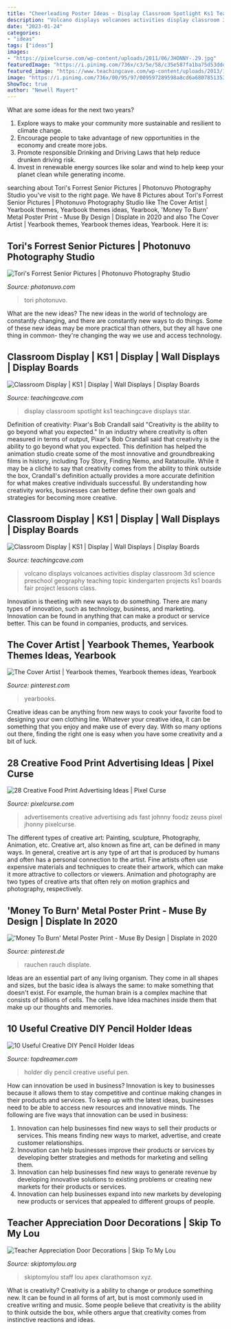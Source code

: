 ```yaml
---
title: "Cheerleading Poster Ideas ~ Display Classroom Spotlight Ks1 Teachingcave Displays Star"
description: "Volcano displays volcanoes activities display classroom 3d science preschool geography teaching topic kindergarten projects ks1 boards fair project lessons class"
date: "2023-01-24"
categories:
- "ideas"
tags: ["ideas"]
images:
- "https://pixelcurse.com/wp-content/uploads/2011/06/JHONNY-.29.jpg"
featuredImage: "https://i.pinimg.com/736x/c3/5e/58/c35e587fa1ba75d53ddd24ae3b5fa4ce.jpg"
featured_image: "https://www.teachingcave.com/wp-content/uploads/2013/10/Volcanoes.jpg"
image: "https://i.pinimg.com/736x/00/95/97/009597289598a8cd6a68078513534032.jpg"
ShowToc: true
author: "Newell Mayert"
---
```



What are some ideas for the next two years?
1. Explore ways to make your community more sustainable and resilient to climate change.
2. Encourage people to take advantage of new opportunities in the economy and create more jobs.
3. Promote responsible Drinking and Driving Laws that help reduce drunken driving risk.
4. Invest in renewable energy sources like solar and wind to help keep your planet clean while generating income.

	

		
searching about Tori&#039;s Forrest Senior Pictures | Photonuvo Photography Studio you've visit to the right page. We have 8 Pictures about Tori&#039;s Forrest Senior Pictures | Photonuvo Photography Studio like The Cover Artist | Yearbook themes, Yearbook themes ideas, Yearbook, &#039;Money To Burn&#039; Metal Poster Print - Muse By Design | Displate in 2020 and also The Cover Artist | Yearbook themes, Yearbook themes ideas, Yearbook. Here it is:
		
    
## Tori&#039;s Forrest Senior Pictures | Photonuvo Photography Studio

<img loading=lazy src="https://www.photonuvo.com/wp-content/uploads/2018/09/197_Tori-cheer-cheerleader-school-photonuvo-senior-pictures.jpg" onerror="this.onerror=null;this.src='https://tse2.mm.bing.net/th?id=OIP.EgBdVMN7diLkSgj9FnsHmAHaLF&amp;pid=15.1';" alt="Tori&#039;s Forrest Senior Pictures | Photonuvo Photography Studio">

_Source: photonuvo.com_

>tori photonuvo. 

	

What are the new ideas?
The new ideas in the world of technology are constantly changing, and there are constantly new ways to do things. Some of these new ideas may be more practical than others, but they all have one thing in common- they're changing the way we use and access technology.

    
## Classroom Display | KS1 | Display | Wall Displays | Display Boards

<img loading=lazy src="https://www.teachingcave.com/wp-content/uploads/2013/10/Star.jpg" onerror="this.onerror=null;this.src='https://tse3.mm.bing.net/th?id=OIP.JSM7LuKsOx9R3LmZ2Li0awHaJ4&amp;pid=15.1';" alt="Classroom Display | KS1 | Display | Wall Displays | Display Boards">

_Source: teachingcave.com_

>display classroom spotlight ks1 teachingcave displays star. 

	

Definition of creativity: Pixar's Bob Crandall said "Creativity is the ability to go beyond what you expected."
In an industry where creativity is often measured in terms of output, Pixar's Bob Crandall said that creativity is the ability to go beyond what you expected. This definition has helped the animation studio create some of the most innovative and groundbreaking films in history, including Toy Story, Finding Nemo, and Ratatouille.
While it may be a cliché to say that creativity comes from the ability to think outside the box, Crandall's definition actually provides a more accurate definition for what makes creative individuals successful. By understanding how creativity works, businesses can better define their own goals and strategies for becoming more creative.

    
## Classroom Display | KS1 | Display | Wall Displays | Display Boards

<img loading=lazy src="https://www.teachingcave.com/wp-content/uploads/2013/10/Volcanoes.jpg" onerror="this.onerror=null;this.src='https://tse1.mm.bing.net/th?id=OIP.9BjzYoojdNQNSxkmrZVVQgHaJ3&amp;pid=15.1';" alt="Classroom Display | KS1 | Display | Wall Displays | Display Boards">

_Source: teachingcave.com_

>volcano displays volcanoes activities display classroom 3d science preschool geography teaching topic kindergarten projects ks1 boards fair project lessons class. 

	

Innovation is theeting with new ways to do something. There are many types of innovation, such as technology, business, and marketing. Innovation can be found in anything that can make a product or service better. This can be found in companies, products, and services.

    
## The Cover Artist | Yearbook Themes, Yearbook Themes Ideas, Yearbook

<img loading=lazy src="https://i.pinimg.com/736x/c3/5e/58/c35e587fa1ba75d53ddd24ae3b5fa4ce.jpg" onerror="this.onerror=null;this.src='https://tse2.mm.bing.net/th?id=OIP.G-5tCDKTO9DVwSBueF_AZgHaLI&amp;pid=15.1';" alt="The Cover Artist | Yearbook themes, Yearbook themes ideas, Yearbook">

_Source: pinterest.com_

>yearbooks. 

	

Creative ideas can be anything from new ways to cook your favorite food to designing your own clothing line. Whatever your creative idea, it can be something that you enjoy and make use of every day. With so many options out there, finding the right one is easy when you have some creativity and a bit of luck.

    
## 28 Creative Food Print Advertising Ideas | Pixel Curse

<img loading=lazy src="https://pixelcurse.com/wp-content/uploads/2011/06/JHONNY-.29.jpg" onerror="this.onerror=null;this.src='https://tse4.mm.bing.net/th?id=OIP.qYaO1XtpFTS85tnXUVDMeQAAAA&amp;pid=15.1';" alt="28 Creative Food Print Advertising Ideas | Pixel Curse">

_Source: pixelcurse.com_

>advertisements creative advertising ads fast johnny foodz zeuss pixel jhonny pixelcurse. 

	

The different types of creative art: Painting, sculpture, Photography, Animation, etc.
Creative art, also known as fine art, can be defined in many ways. In general, creative art is any type of art that is produced by humans and often has a personal connection to the artist. Fine artists often use expensive materials and techniques to create their artwork, which can make it more attractive to collectors or viewers. Animation and photography are two types of creative arts that often rely on motion graphics and photography, respectively.

    
## &#039;Money To Burn&#039; Metal Poster Print - Muse By Design | Displate In 2020

<img loading=lazy src="https://i.pinimg.com/736x/00/95/97/009597289598a8cd6a68078513534032.jpg" onerror="this.onerror=null;this.src='https://tse2.mm.bing.net/th?id=OIP._w2JtoqHq5rt7Lalayq-QQHaKY&amp;pid=15.1';" alt="&#039;Money To Burn&#039; Metal Poster Print - Muse By Design | Displate in 2020">

_Source: pinterest.de_

>rauchen rauch displate. 

	

Ideas are an essential part of any living organism. They come in all shapes and sizes, but the basic idea is always the same: to make something that doesn't exist. For example, the human brain is a complex machine that consists of billions of cells. The cells have Idea machines inside them that make up our thoughts and memories.

    
## 10 Useful Creative DIY Pencil Holder Ideas

<img loading=lazy src="http://www.topdreamer.com/wp-content/uploads/2013/03/DIY-Pencil-Holder-4.jpg" onerror="this.onerror=null;this.src='https://tse1.mm.bing.net/th?id=OIP._9HdfAFQnf8B4ZG41iUlUAHaLD&amp;pid=15.1';" alt="10 Useful Creative DIY Pencil Holder Ideas">

_Source: topdreamer.com_

>holder diy pencil creative useful pen. 

	

How can innovation be used in business?
Innovation is key to businesses because it allows them to stay competitive and continue making changes in their products and services. To keep up with the latest ideas, businesses need to be able to access new resources and innovative minds. The following are five ways that innovation can be used in business: 
1. Innovation can help businesses find new ways to sell their products or services. This means finding new ways to market, advertise, and create customer relationships. 
2. Innovation can help businesses improve their products or services by developing better strategies and methods for marketing and selling them. 
3. Innovation can help businesses find new ways to generate revenue by developing innovative solutions to existing problems or creating new markets for their products or services. 
4. Innovation can help businesses expand into new markets by developing new products or services that appealed to different groups of people. 

    
## Teacher Appreciation Door Decorations | Skip To My Lou

<img loading=lazy src="https://www.skiptomylou.org/wp-content/uploads/2009/04/teacherappreciationdoor6-1.jpg" onerror="this.onerror=null;this.src='https://tse2.mm.bing.net/th?id=OIP.mWQPh92M7gF80-2OKlVBUwAAAA&amp;pid=15.1';" alt="Teacher Appreciation Door Decorations | Skip To My Lou">

_Source: skiptomylou.org_

>skiptomylou staff lou apex clarathomson xyz. 

	

What is creativity?
Creativity is a ability to change or produce something new. It can be found in all forms of art, but is most commonly used in creative writing and music. Some people believe that creativity is the ability to think outside the box, while others argue that creativity comes from instinctive reactions and ideas.


